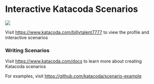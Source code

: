 # Interactive Katacoda Scenarios

[![](http://shields.katacoda.com/katacoda/billytalent7777/count.svg)](https://www.katacoda.com/billytalent7777 "Get your profile on Katacoda.com")

Visit https://www.katacoda.com/billytalent7777 to view the profile and interactive scenarios

### Writing Scenarios
Visit https://www.katacoda.com/docs to learn more about creating Katacoda scenarios

For examples, visit https://github.com/katacoda/scenario-example
